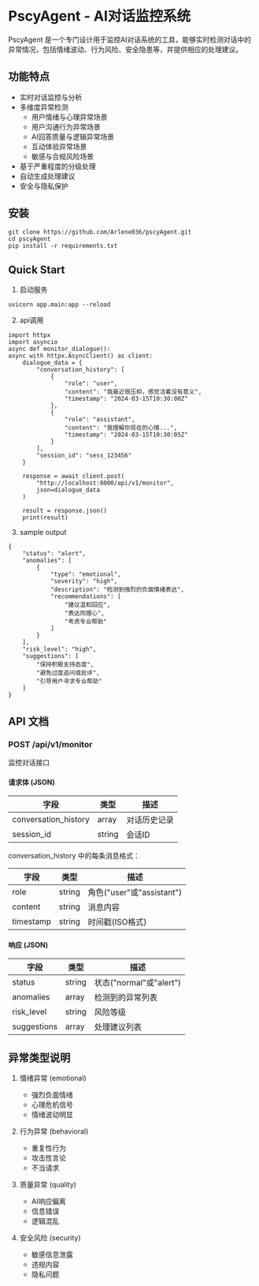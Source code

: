 # PscyAgent - AI对话监控系统

PscyAgent 是一个专门设计用于监控AI对话系统的工具，能够实时检测对话中的异常情况，包括情绪波动、行为风险、安全隐患等，并提供相应的处理建议。

## 功能特点

- 实时对话监控与分析
- 多维度异常检测
  - 用户情绪与心理异常场景
  - 用户沟通行为异常场景
  - AI回答质量与逻辑异常场景
  - 互动体验异常场景
  - 敏感与合规风险场景
- 基于严重程度的分级处理
- 自动生成处理建议
- 安全与隐私保护

## 安装

```{bash}
git clone https://github.com/Arlene036/pscyAgent.git
cd pscyAgent
pip install -r requirements.txt
```

## Quick Start

1. 启动服务
```{bash}
uvicorn app.main:app --reload
```

2. api调用
```{python}
import httpx
import asyncio
async def monitor_dialogue():
async with httpx.AsyncClient() as client:
    dialogue_data = {
        "conversation_history": [
            {
                "role": "user",
                "content": "我最近很压抑，感觉活着没有意义",
                "timestamp": "2024-03-15T10:30:00Z"
            },
            {
                "role": "assistant",
                "content": "我理解你现在的心情...",
                "timestamp": "2024-03-15T10:30:05Z"
            }
        ],
        "session_id": "sess_123456"
    }

    response = await client.post(
        "http://localhost:8000/api/v1/monitor",
        json=dialogue_data
    )

    result = response.json()
    print(result)

```


3. sample output

```{json}
{
    "status": "alert",
    "anomalies": [
        {
            "type": "emotional",
            "severity": "high",
            "description": "检测到强烈的负面情绪表达",
            "recommendations": [
                "建议温和回应",
                "表达同理心",
                "考虑专业帮助"
            ]
        }
    ],
    "risk_level": "high",
    "suggestions": [
        "保持积极支持态度",
        "避免过度追问或批评",
        "引导用户寻求专业帮助"
    ]
}
```



## API 文档

### POST /api/v1/monitor

监控对话接口

#### 请求体 (JSON)

| 字段 | 类型 | 描述 |
|------|------|------|
| conversation_history | array | 对话历史记录 |
| session_id | string | 会话ID |

conversation_history 中的每条消息格式：

| 字段 | 类型 | 描述 |
|------|------|------|
| role | string | 角色("user"或"assistant") |
| content | string | 消息内容 |
| timestamp | string | 时间戳(ISO格式) |

#### 响应 (JSON)

| 字段 | 类型 | 描述 |
|------|------|------|
| status | string | 状态("normal"或"alert") |
| anomalies | array | 检测到的异常列表 |
| risk_level | string | 风险等级 |
| suggestions | array | 处理建议列表 |

## 异常类型说明

1. 情绪异常 (emotional)
   - 强烈负面情绪
   - 心理危机信号
   - 情绪波动明显

2. 行为异常 (behavioral)
   - 重复性行为
   - 攻击性言论
   - 不当请求

3. 质量异常 (quality)
   - AI响应偏离
   - 信息错误
   - 逻辑混乱

4. 安全风险 (security)
   - 敏感信息泄露
   - 违规内容
   - 隐私问题





